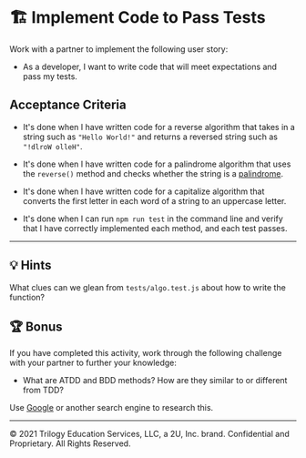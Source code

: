 # 🏗️ Implement Code to Pass Tests

Work with a partner to implement the following user story:

* As a developer, I want to write code that will meet expectations and pass my tests.

## Acceptance Criteria

* It's done when I have written code for a reverse algorithm that takes in a string such as `"Hello World!"` and returns a reversed string such as `"!dlroW olleH"`.

* It's done when I have written code for a palindrome algorithm that uses the `reverse()` method and checks whether the string is a [palindrome](https://www.merriam-webster.com/dictionary/palindrome). 

* It's done when I have written code for a capitalize algorithm that converts the first letter in each word of a string to an uppercase letter.

* It's done when I can run `npm run test` in the command line and verify that I have correctly implemented each method, and each test passes.

---

## 💡 Hints

What clues can we glean from `tests/algo.test.js` about how to write the function?

## 🏆 Bonus

If you have completed this activity, work through the following challenge with your partner to further your knowledge:

* What are ATDD and BDD methods? How are they similar to or different from TDD?

Use [Google](https://www.google.com) or another search engine to research this.

---
© 2021 Trilogy Education Services, LLC, a 2U, Inc. brand. Confidential and Proprietary. All Rights Reserved.
